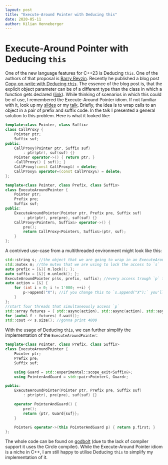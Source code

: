 ```yaml
---
layout: post
title: "Execute-Around Pointer with Deducing this"
date: 2020-05-11
author: Kilian Henneberger
---
```


# Execute-Around Pointer with Deducing `this`
One of the new language features for C++23 is Deducing `this`. One of the authors
of that proposal is [Barry Revzin](https://twitter.com/BarryRevzin).
Recently he published a blog post [Copy-on-write with Deducing `this`](https://brevzin.github.io/c++/2022/09/23/copy-on-write/).
The essence of the blog post is, that the explicit object parameter can be of
a different type than the class in which a function gets declared
([link](https://brevzin.github.io/c++/2022/09/23/copy-on-write/#an-explicit-object-parameter-of-differing-type)).
While thinking of scenarios in which this could be of use, I remembered
the Execute-Around Pointer idiom. If not familiar with it, look up my [slides](https://ukilele.github.io/assets/slides/Core%20C++%20-%20May%202019%20-%20ExecuteAroundPointer.pdf)
or my [talk](https://www.youtube.com/watch?v=4HnwuR_bFqs). Briefly, the idea is to wrap calls to an object in a pair of prefix and suffix code. In the talk I presented a general solution to this problem. Here is what it looked like:

```c++
template<class Pointer, class Suffix>
class CallProxy {
    Pointer ptr;
    Suffix suf;
public:
    CallProxy(Pointer ptr, Suffix suf)
        : ptr(ptr), suf(suf) {}
    Pointer operator->() { return ptr; }
    ~CallProxy() { suf(); }
    CallProxy(const CallProxy&) = delete;
    CallProxy& operator=(const CallProxy&) = delete;
};

template<class Pointer, class Prefix, class Suffix>
class ExecuteAroundPointer {
    Pointer ptr;
    Prefix pre;
    Suffix suf;
public:
    ExecuteAroundPointer(Pointer ptr, Prefix pre, Suffix suf)
        : ptr(ptr), pre(pre), suf(suf) {}
    CallProxy<Pointer&, Suffix&> operator->() {
        pre();
        return CallProxy<Pointer&, Suffix&>(ptr, suf);
    }
};
```
A contrived use-case from a multithreaded environment might look like this:

```c++
std::string s; //the object that we are going to wrap in an ExecuteAroundPointer
std::mutex m; //the mutex that we are using to lock the access to `s`
auto prefix = [&]{ m.lock(); };
auto suffix = [&]{ m.unlock(); };
ExecuteAroundPointer p(&s, prefix, suffix); //every access trough `p` to `s` will appear within a locked mutex
auto action = [&] {
    for (int i = 0; i != 1'000; ++i) {
        p->append("X"); //if you change this to `s.append("X");` you'll get race conditions
    }
};
//start four threads that simultaneously access `p`
std::array futures = { std::async(action), std::async(action), std::async(action), std::async(action) };
for (auto& f : futures) f.wait();
std::cout << s.size(); //gonna print 4000
```

With the usage of Deducing `this`, we can further simplify the implementation of the `ExecuteAroundPointer`:
```c++
template<class Pointer, class Prefix, class Suffix>
class ExecuteAroundPointer {
    Pointer ptr;
    Prefix pre;
    Suffix suf;

    using Guard = std::experimental::scope_exit<Suffix&>;
    using PointerAndGuard = std::pair<Pointer&, Guard>;

public:
    ExecuteAroundPointer(Pointer ptr, Prefix pre, Suffix suf)
        : ptr(ptr), pre(pre), suf(suf) {}

    operator PointerAndGuard() {
        pre();
        return {ptr, Guard{suf}};
    }

    Pointer& operator->(this PointerAndGuard p) { return p.first; }
};
```

The whole code can be found on [godbolt](https://godbolt.org/z/cPvMoKMWe) (due to the lack of compiler support it uses the Circle compiler).
While the Execute-Around Pointer idiom is a niche in C++, I am still happy to 
utilise Deducing `this` to simplify my implementation of it.
